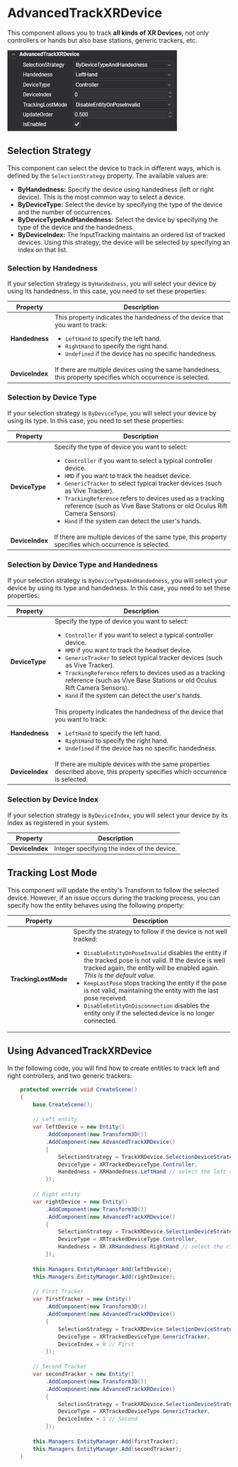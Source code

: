 # AdvancedTrackXRDevice

This component allows you to track **all kinds of XR Devices**, not only controllers or hands but also base stations, generic trackers, etc.

![TrackXRDevice](images/advancedtrackxrdevice.png)

## Selection Strategy

This component can select the device to track in different ways, which is defined by the `SelectionStrategy` property. The available values are:
* **ByHandedness:** Specify the device using handedness (left or right device). This is the most common way to select a device.
* **ByDeviceType:** Select the device by specifying the type of the device and the number of occurrences.
* **ByDeviceTypeAndHandedness:** Select the device by specifying the type of the device and the handedness.
* **ByDeviceIndex:** The InputTracking maintains an ordered list of tracked devices. Using this strategy, the device will be selected by specifying an index on that list.

### Selection by Handedness
If your selection strategy is `ByHandedness`, you will select your device by using its handedness. In this case, you need to set these properties:

| Property | Description |
| --- | --- |
| **Handedness** | This property indicates the handedness of the device that you want to track: <ul><li>`LeftHand` to specify the left hand.</li><li>`RightHand` to specify the right hand.</li><li>`Undefined` if the device has no specific handedness.</li></ul> |
| **DeviceIndex** | If there are multiple devices using the same handedness, this property specifies which occurrence is selected. |

### Selection by Device Type
If your selection strategy is `ByDeviceType`, you will select your device by using its type. In this case, you need to set these properties:

| Property | Description |
| --- | --- |
| **DeviceType** | Specify the type of device you want to select: <ul><li>`Controller` if you want to select a typical controller device.</li><li>`HMD` if you want to track the headset device.</li><li>`GenericTracker` to select typical tracker devices (such as Vive Tracker).</li><li>`TrackingReference` refers to devices used as a tracking reference (such as Vive Base Stations or old Oculus Rift Camera Sensors).</li><li>`Hand` if the system can detect the user's hands.</li></ul> |
| **DeviceIndex** | If there are multiple devices of the same type, this property specifies which occurrence is selected. |

### Selection by Device Type and Handedness
If your selection strategy is `ByDeviceTypeAndHandedness`, you will select your device by using its type and handedness. In this case, you need to set these properties:

| Property | Description |
| --- | --- |
| **DeviceType** | Specify the type of device you want to select: <ul><li>`Controller` if you want to select a typical controller device.</li><li>`HMD` if you want to track the headset device.</li><li>`GenericTracker` to select typical tracker devices (such as Vive Tracker).</li><li>`TrackingReference` refers to devices used as a tracking reference (such as Vive Base Stations or old Oculus Rift Camera Sensors).</li><li>`Hand` if the system can detect the user's hands.</li></ul> |
| **Handedness** | This property indicates the handedness of the device that you want to track: <ul><li>`LeftHand` to specify the left hand.</li><li>`RightHand` to specify the right hand.</li><li>`Undefined` if the device has no specific handedness.</li></ul> |
| **DeviceIndex** | If there are multiple devices with the same properties described above, this property specifies which occurrence is selected. |

### Selection by Device Index
If your selection strategy is `ByDeviceIndex`, you will select your device by its index as registered in your system.

| Property | Description |
| --- | --- |
| **DeviceIndex** | Integer specifying the index of the device. |

## Tracking Lost Mode

This component will update the entity's Transform to follow the selected device. However, if an issue occurs during the tracking process, you can specify how the entity behaves using the following property:

| Property | Description |
| --- | --- |
| **TrackingLostMode** | Specify the strategy to follow if the device is not well tracked: <ul><li>`DisableEntityOnPoseInvalid` disables the entity if the tracked pose is not valid. If the device is well tracked again, the entity will be enabled again. *This is the default value.*</li><li>`KeepLastPose` stops tracking the entity if the pose is not valid, maintaining the entity with the last pose received.</li><li>`DisableEntityOnDisconnection` disables the entity only if the selected device is no longer connected.</li></ul> |

## Using AdvancedTrackXRDevice

In the following code, you will find how to create entities to track left and right controllers, and two generic trackers:

```csharp
    protected override void CreateScene()
    {
        base.CreateScene();

        // Left entity
        var leftDevice = new Entity()
            .AddComponent(new Transform3D())
            .AddComponent(new AdvancedTrackXRDevice()
            {
                SelectionStrategy = TrackXRDevice.SelectionDeviceStrategy.ByDeviceTypeAndHandedness,
                DeviceType = XRTrackedDeviceType.Controller,
                Handedness = XRHandedness.LeftHand // select the left device
            });

        // Right entity
        var rightDevice = new Entity()
            .AddComponent(new Transform3D())
            .AddComponent(new AdvancedTrackXRDevice()
            {
                SelectionStrategy = TrackXRDevice.SelectionDeviceStrategy.ByDeviceTypeAndHandedness,
                DeviceType = XRTrackedDeviceType.Controller,
                Handedness = XR.XRHandedness.RightHand // select the right device
            });

        this.Managers.EntityManager.Add(leftDevice);
        this.Managers.EntityManager.Add(rightDevice);

        // First Tracker 
        var firstTracker = new Entity()
            .AddComponent(new Transform3D())
            .AddComponent(new AdvancedTrackXRDevice()
            {
                SelectionStrategy = TrackXRDevice.SelectionDeviceStrategy.ByDeviceType,
                DeviceType = XRTrackedDeviceType.GenericTracker,
                DeviceIndex = 0 // First
            });

        // Second Tracker 
        var secondTracker = new Entity()
            .AddComponent(new Transform3D())
            .AddComponent(new AdvancedTrackXRDevice()
            {
                SelectionStrategy = TrackXRDevice.SelectionDeviceStrategy.ByDeviceType,
                DeviceType = XRTrackedDeviceType.GenericTracker,
                DeviceIndex = 1 // Second
            });

        this.Managers.EntityManager.Add(firstTracker);
        this.Managers.EntityManager.Add(secondTracker);
    }
```